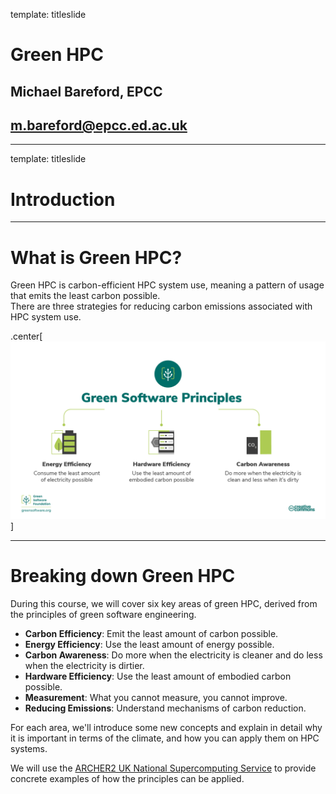 template: titleslide

# Green HPC
## Michael Bareford, EPCC
## m.bareford@epcc.ed.ac.uk

---

template: titleslide
# Introduction

---
# What is Green HPC?

Green HPC is carbon-efficient HPC system use, meaning a pattern of usage that emits the least carbon possible.<br>
There are three strategies for reducing carbon emissions associated with HPC system use.

.center[![:scale_img 80%](green_software_principles.png)]


---
# Breaking down Green HPC

During this course, we will cover six key areas of green HPC, derived from the principles of
green software engineering.

- **Carbon Efficiency**: Emit the least amount of carbon possible.
- **Energy Efficiency**: Use the least amount of energy possible.
- **Carbon Awareness**: Do more when the electricity is cleaner and do less when the electricity is dirtier.
- **Hardware Efficiency**: Use the least amount of embodied carbon possible.
- **Measurement**: What you cannot measure, you cannot improve.
- **Reducing Emissions**: Understand mechanisms of carbon reduction.

For each area, we'll introduce some new concepts and explain in detail why it is important in terms of the climate,
and how you can apply them on HPC systems.

We will use the [ARCHER2 UK National Supercomputing Service](https://www.archer2.ac.uk) to provide concrete examples of how
the principles can be applied.